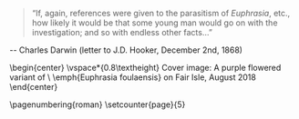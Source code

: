 >“If, again, references were given to the parasitism of *Euphrasia*, etc., how likely it would be that some young man would go on with the investigation; and so with endless other facts…”

-- Charles Darwin (letter to J.D. Hooker, December 2nd, 1868)

\begin{center}
\vspace*{0.8\textheight}
Cover image: A purple flowered variant of \\ \emph{Euphrasia foulaensis} on Fair Isle, August 2018
\end{center}

\pagenumbering{roman}
\setcounter{page}{5}




